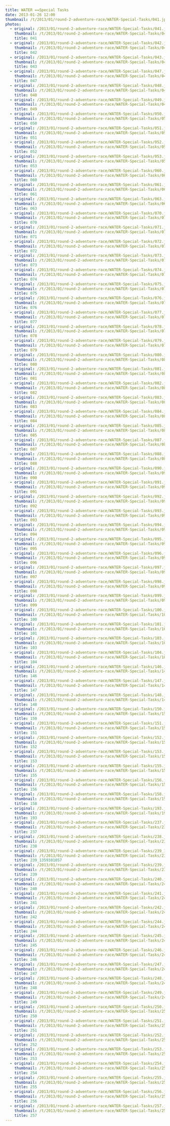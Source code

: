 ```yaml
---
title: WATER ==Special Tasks
date: 2013-01-26 12:00
thumbnail: /t/2013/01/round-2-adventure-race/WATER-Special-Tasks/041.jpg
photos:
  - original: /2013/01/round-2-adventure-race/WATER-Special-Tasks/041.jpg
    thumbnail: /t/2013/01/round-2-adventure-race/WATER-Special-Tasks/041.jpg
    title: 041
  - original: /2013/01/round-2-adventure-race/WATER-Special-Tasks/042.jpg
    thumbnail: /t/2013/01/round-2-adventure-race/WATER-Special-Tasks/042.jpg
    title: 042
  - original: /2013/01/round-2-adventure-race/WATER-Special-Tasks/043.jpg
    thumbnail: /t/2013/01/round-2-adventure-race/WATER-Special-Tasks/043.jpg
    title: 043
  - original: /2013/01/round-2-adventure-race/WATER-Special-Tasks/047.jpg
    thumbnail: /t/2013/01/round-2-adventure-race/WATER-Special-Tasks/047.jpg
    title: 047
  - original: /2013/01/round-2-adventure-race/WATER-Special-Tasks/048.jpg
    thumbnail: /t/2013/01/round-2-adventure-race/WATER-Special-Tasks/048.jpg
    title: 048
  - original: /2013/01/round-2-adventure-race/WATER-Special-Tasks/049.jpg
    thumbnail: /t/2013/01/round-2-adventure-race/WATER-Special-Tasks/049.jpg
    title: 049
  - original: /2013/01/round-2-adventure-race/WATER-Special-Tasks/050.jpg
    thumbnail: /t/2013/01/round-2-adventure-race/WATER-Special-Tasks/050.jpg
    title: 050
  - original: /2013/01/round-2-adventure-race/WATER-Special-Tasks/051.jpg
    thumbnail: /t/2013/01/round-2-adventure-race/WATER-Special-Tasks/051.jpg
    title: 051
  - original: /2013/01/round-2-adventure-race/WATER-Special-Tasks/052.jpg
    thumbnail: /t/2013/01/round-2-adventure-race/WATER-Special-Tasks/052.jpg
    title: 052
  - original: /2013/01/round-2-adventure-race/WATER-Special-Tasks/053.jpg
    thumbnail: /t/2013/01/round-2-adventure-race/WATER-Special-Tasks/053.jpg
    title: 053
  - original: /2013/01/round-2-adventure-race/WATER-Special-Tasks/060.jpg
    thumbnail: /t/2013/01/round-2-adventure-race/WATER-Special-Tasks/060.jpg
    title: 060
  - original: /2013/01/round-2-adventure-race/WATER-Special-Tasks/061.jpg
    thumbnail: /t/2013/01/round-2-adventure-race/WATER-Special-Tasks/061.jpg
    title: 061
  - original: /2013/01/round-2-adventure-race/WATER-Special-Tasks/063.jpg
    thumbnail: /t/2013/01/round-2-adventure-race/WATER-Special-Tasks/063.jpg
    title: 063
  - original: /2013/01/round-2-adventure-race/WATER-Special-Tasks/070.jpg
    thumbnail: /t/2013/01/round-2-adventure-race/WATER-Special-Tasks/070.jpg
    title: 070
  - original: /2013/01/round-2-adventure-race/WATER-Special-Tasks/071.jpg
    thumbnail: /t/2013/01/round-2-adventure-race/WATER-Special-Tasks/071.jpg
    title: 071
  - original: /2013/01/round-2-adventure-race/WATER-Special-Tasks/072.jpg
    thumbnail: /t/2013/01/round-2-adventure-race/WATER-Special-Tasks/072.jpg
    title: 072
  - original: /2013/01/round-2-adventure-race/WATER-Special-Tasks/073.jpg
    thumbnail: /t/2013/01/round-2-adventure-race/WATER-Special-Tasks/073.jpg
    title: 073
  - original: /2013/01/round-2-adventure-race/WATER-Special-Tasks/074.jpg
    thumbnail: /t/2013/01/round-2-adventure-race/WATER-Special-Tasks/074.jpg
    title: 074
  - original: /2013/01/round-2-adventure-race/WATER-Special-Tasks/075.jpg
    thumbnail: /t/2013/01/round-2-adventure-race/WATER-Special-Tasks/075.jpg
    title: 075
  - original: /2013/01/round-2-adventure-race/WATER-Special-Tasks/076.jpg
    thumbnail: /t/2013/01/round-2-adventure-race/WATER-Special-Tasks/076.jpg
    title: 076
  - original: /2013/01/round-2-adventure-race/WATER-Special-Tasks/077.jpg
    thumbnail: /t/2013/01/round-2-adventure-race/WATER-Special-Tasks/077.jpg
    title: 077
  - original: /2013/01/round-2-adventure-race/WATER-Special-Tasks/078.jpg
    thumbnail: /t/2013/01/round-2-adventure-race/WATER-Special-Tasks/078.jpg
    title: 078
  - original: /2013/01/round-2-adventure-race/WATER-Special-Tasks/079.jpg
    thumbnail: /t/2013/01/round-2-adventure-race/WATER-Special-Tasks/079.jpg
    title: 079
  - original: /2013/01/round-2-adventure-race/WATER-Special-Tasks/080.jpg
    thumbnail: /t/2013/01/round-2-adventure-race/WATER-Special-Tasks/080.jpg
    title: 080
  - original: /2013/01/round-2-adventure-race/WATER-Special-Tasks/081.jpg
    thumbnail: /t/2013/01/round-2-adventure-race/WATER-Special-Tasks/081.jpg
    title: 081
  - original: /2013/01/round-2-adventure-race/WATER-Special-Tasks/082.jpg
    thumbnail: /t/2013/01/round-2-adventure-race/WATER-Special-Tasks/082.jpg
    title: 082
  - original: /2013/01/round-2-adventure-race/WATER-Special-Tasks/083.jpg
    thumbnail: /t/2013/01/round-2-adventure-race/WATER-Special-Tasks/083.jpg
    title: 083
  - original: /2013/01/round-2-adventure-race/WATER-Special-Tasks/084.jpg
    thumbnail: /t/2013/01/round-2-adventure-race/WATER-Special-Tasks/084.jpg
    title: 084
  - original: /2013/01/round-2-adventure-race/WATER-Special-Tasks/085.jpg
    thumbnail: /t/2013/01/round-2-adventure-race/WATER-Special-Tasks/085.jpg
    title: 085
  - original: /2013/01/round-2-adventure-race/WATER-Special-Tasks/087.jpg
    thumbnail: /t/2013/01/round-2-adventure-race/WATER-Special-Tasks/087.jpg
    title: 087
  - original: /2013/01/round-2-adventure-race/WATER-Special-Tasks/088.jpg
    thumbnail: /t/2013/01/round-2-adventure-race/WATER-Special-Tasks/088.jpg
    title: 088
  - original: /2013/01/round-2-adventure-race/WATER-Special-Tasks/090.jpg
    thumbnail: /t/2013/01/round-2-adventure-race/WATER-Special-Tasks/090.jpg
    title: 090
  - original: /2013/01/round-2-adventure-race/WATER-Special-Tasks/091.jpg
    thumbnail: /t/2013/01/round-2-adventure-race/WATER-Special-Tasks/091.jpg
    title: 091
  - original: /2013/01/round-2-adventure-race/WATER-Special-Tasks/092.jpg
    thumbnail: /t/2013/01/round-2-adventure-race/WATER-Special-Tasks/092.jpg
    title: 092
  - original: /2013/01/round-2-adventure-race/WATER-Special-Tasks/093.jpg
    thumbnail: /t/2013/01/round-2-adventure-race/WATER-Special-Tasks/093.jpg
    title: 093
  - original: /2013/01/round-2-adventure-race/WATER-Special-Tasks/094.jpg
    thumbnail: /t/2013/01/round-2-adventure-race/WATER-Special-Tasks/094.jpg
    title: 094
  - original: /2013/01/round-2-adventure-race/WATER-Special-Tasks/095.jpg
    thumbnail: /t/2013/01/round-2-adventure-race/WATER-Special-Tasks/095.jpg
    title: 095
  - original: /2013/01/round-2-adventure-race/WATER-Special-Tasks/096.jpg
    thumbnail: /t/2013/01/round-2-adventure-race/WATER-Special-Tasks/096.jpg
    title: 096
  - original: /2013/01/round-2-adventure-race/WATER-Special-Tasks/097.jpg
    thumbnail: /t/2013/01/round-2-adventure-race/WATER-Special-Tasks/097.jpg
    title: 097
  - original: /2013/01/round-2-adventure-race/WATER-Special-Tasks/098.jpg
    thumbnail: /t/2013/01/round-2-adventure-race/WATER-Special-Tasks/098.jpg
    title: 098
  - original: /2013/01/round-2-adventure-race/WATER-Special-Tasks/099.jpg
    thumbnail: /t/2013/01/round-2-adventure-race/WATER-Special-Tasks/099.jpg
    title: 099
  - original: /2013/01/round-2-adventure-race/WATER-Special-Tasks/100.jpg
    thumbnail: /t/2013/01/round-2-adventure-race/WATER-Special-Tasks/100.jpg
    title: 100
  - original: /2013/01/round-2-adventure-race/WATER-Special-Tasks/101.jpg
    thumbnail: /t/2013/01/round-2-adventure-race/WATER-Special-Tasks/101.jpg
    title: 101
  - original: /2013/01/round-2-adventure-race/WATER-Special-Tasks/103.jpg
    thumbnail: /t/2013/01/round-2-adventure-race/WATER-Special-Tasks/103.jpg
    title: 103
  - original: /2013/01/round-2-adventure-race/WATER-Special-Tasks/104.jpg
    thumbnail: /t/2013/01/round-2-adventure-race/WATER-Special-Tasks/104.jpg
    title: 104
  - original: /2013/01/round-2-adventure-race/WATER-Special-Tasks/146.jpg
    thumbnail: /t/2013/01/round-2-adventure-race/WATER-Special-Tasks/146.jpg
    title: 146
  - original: /2013/01/round-2-adventure-race/WATER-Special-Tasks/147.jpg
    thumbnail: /t/2013/01/round-2-adventure-race/WATER-Special-Tasks/147.jpg
    title: 147
  - original: /2013/01/round-2-adventure-race/WATER-Special-Tasks/148.jpg
    thumbnail: /t/2013/01/round-2-adventure-race/WATER-Special-Tasks/148.jpg
    title: 148
  - original: /2013/01/round-2-adventure-race/WATER-Special-Tasks/150.jpg
    thumbnail: /t/2013/01/round-2-adventure-race/WATER-Special-Tasks/150.jpg
    title: 150
  - original: /2013/01/round-2-adventure-race/WATER-Special-Tasks/151.jpg
    thumbnail: /t/2013/01/round-2-adventure-race/WATER-Special-Tasks/151.jpg
    title: 151
  - original: /2013/01/round-2-adventure-race/WATER-Special-Tasks/152.jpg
    thumbnail: /t/2013/01/round-2-adventure-race/WATER-Special-Tasks/152.jpg
    title: 152
  - original: /2013/01/round-2-adventure-race/WATER-Special-Tasks/153.jpg
    thumbnail: /t/2013/01/round-2-adventure-race/WATER-Special-Tasks/153.jpg
    title: 153
  - original: /2013/01/round-2-adventure-race/WATER-Special-Tasks/155.jpg
    thumbnail: /t/2013/01/round-2-adventure-race/WATER-Special-Tasks/155.jpg
    title: 155
  - original: /2013/01/round-2-adventure-race/WATER-Special-Tasks/156.jpg
    thumbnail: /t/2013/01/round-2-adventure-race/WATER-Special-Tasks/156.jpg
    title: 156
  - original: /2013/01/round-2-adventure-race/WATER-Special-Tasks/158.jpg
    thumbnail: /t/2013/01/round-2-adventure-race/WATER-Special-Tasks/158.jpg
    title: 158
  - original: /2013/01/round-2-adventure-race/WATER-Special-Tasks/193.jpg
    thumbnail: /t/2013/01/round-2-adventure-race/WATER-Special-Tasks/193.jpg
    title: 193
  - original: /2013/01/round-2-adventure-race/WATER-Special-Tasks/237.jpg
    thumbnail: /t/2013/01/round-2-adventure-race/WATER-Special-Tasks/237.jpg
    title: 237
  - original: /2013/01/round-2-adventure-race/WATER-Special-Tasks/238.jpg
    thumbnail: /t/2013/01/round-2-adventure-race/WATER-Special-Tasks/238.jpg
    title: 238
  - original: /2013/01/round-2-adventure-race/WATER-Special-Tasks/239_1359381057.jpg
    thumbnail: /t/2013/01/round-2-adventure-race/WATER-Special-Tasks/239_1359381057.jpg
    title: 239_1359381057
  - original: /2013/01/round-2-adventure-race/WATER-Special-Tasks/239.jpg
    thumbnail: /t/2013/01/round-2-adventure-race/WATER-Special-Tasks/239.jpg
    title: 239
  - original: /2013/01/round-2-adventure-race/WATER-Special-Tasks/240.jpg
    thumbnail: /t/2013/01/round-2-adventure-race/WATER-Special-Tasks/240.jpg
    title: 240
  - original: /2013/01/round-2-adventure-race/WATER-Special-Tasks/241.jpg
    thumbnail: /t/2013/01/round-2-adventure-race/WATER-Special-Tasks/241.jpg
    title: 241
  - original: /2013/01/round-2-adventure-race/WATER-Special-Tasks/242.jpg
    thumbnail: /t/2013/01/round-2-adventure-race/WATER-Special-Tasks/242.jpg
    title: 242
  - original: /2013/01/round-2-adventure-race/WATER-Special-Tasks/244.jpg
    thumbnail: /t/2013/01/round-2-adventure-race/WATER-Special-Tasks/244.jpg
    title: 244
  - original: /2013/01/round-2-adventure-race/WATER-Special-Tasks/245.jpg
    thumbnail: /t/2013/01/round-2-adventure-race/WATER-Special-Tasks/245.jpg
    title: 245
  - original: /2013/01/round-2-adventure-race/WATER-Special-Tasks/246.jpg
    thumbnail: /t/2013/01/round-2-adventure-race/WATER-Special-Tasks/246.jpg
    title: 246
  - original: /2013/01/round-2-adventure-race/WATER-Special-Tasks/247.jpg
    thumbnail: /t/2013/01/round-2-adventure-race/WATER-Special-Tasks/247.jpg
    title: 247
  - original: /2013/01/round-2-adventure-race/WATER-Special-Tasks/248.jpg
    thumbnail: /t/2013/01/round-2-adventure-race/WATER-Special-Tasks/248.jpg
    title: 248
  - original: /2013/01/round-2-adventure-race/WATER-Special-Tasks/249.jpg
    thumbnail: /t/2013/01/round-2-adventure-race/WATER-Special-Tasks/249.jpg
    title: 249
  - original: /2013/01/round-2-adventure-race/WATER-Special-Tasks/250.jpg
    thumbnail: /t/2013/01/round-2-adventure-race/WATER-Special-Tasks/250.jpg
    title: 250
  - original: /2013/01/round-2-adventure-race/WATER-Special-Tasks/251.jpg
    thumbnail: /t/2013/01/round-2-adventure-race/WATER-Special-Tasks/251.jpg
    title: 251
  - original: /2013/01/round-2-adventure-race/WATER-Special-Tasks/252.jpg
    thumbnail: /t/2013/01/round-2-adventure-race/WATER-Special-Tasks/252.jpg
    title: 252
  - original: /2013/01/round-2-adventure-race/WATER-Special-Tasks/253.jpg
    thumbnail: /t/2013/01/round-2-adventure-race/WATER-Special-Tasks/253.jpg
    title: 253
  - original: /2013/01/round-2-adventure-race/WATER-Special-Tasks/254.jpg
    thumbnail: /t/2013/01/round-2-adventure-race/WATER-Special-Tasks/254.jpg
    title: 254
  - original: /2013/01/round-2-adventure-race/WATER-Special-Tasks/255.jpg
    thumbnail: /t/2013/01/round-2-adventure-race/WATER-Special-Tasks/255.jpg
    title: 255
  - original: /2013/01/round-2-adventure-race/WATER-Special-Tasks/256.jpg
    thumbnail: /t/2013/01/round-2-adventure-race/WATER-Special-Tasks/256.jpg
    title: 256
  - original: /2013/01/round-2-adventure-race/WATER-Special-Tasks/257.jpg
    thumbnail: /t/2013/01/round-2-adventure-race/WATER-Special-Tasks/257.jpg
    title: 257
---
```

